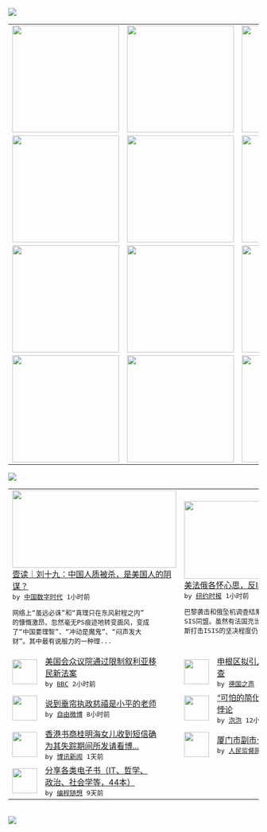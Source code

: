

<a href="https://github.com/greatfire/z/raw/master/FreeBrowser.apk"><img src="https://raw.githubusercontent.com/greatfire/wiki/master/x/header.png" /></a><table><tr><td width="262" align="center" valign="center"><a href="https://github.com/greatfire/wiki/wiki/nyt" title="纽约时报中文网 国际纵览"><img src="https://raw.githubusercontent.com/greatfire/wiki/master/x/nyt_flag.png" width="215"/></a></td><td width="262" align="center" valign="center"><a href="https://github.com/greatfire/wiki/wiki/dw" title=""><img src="https://raw.githubusercontent.com/greatfire/wiki/master/x/dw_flag.png" width="215"/></a></td><td width="262" align="center" valign="center"><a href="https://github.com/greatfire/wiki/wiki/rmjd" title=""><img src="https://raw.githubusercontent.com/greatfire/wiki/master/x/rmjd_flag.png" width="215"/></a></td></tr><tr><td width="262" align="center" valign="center"><a href="https://github.com/paopaonetizen/website" title="泡泡 - 未经审查的互联网信息"><img src="https://raw.githubusercontent.com/greatfire/wiki/master/x/pp_flag.png" width="215"/></a></td><td width="262" align="center" valign="center"><a href="https://github.com/getlantern/mirror" title="以及自由微博和GreatFire.org官方中文论坛"><img src="https://raw.githubusercontent.com/greatfire/wiki/master/x/lantern_flag.png" width="215"/></a></td><td width="262" align="center" valign="center"><a href="https://github.com/cdtmirrors/m/" title=""><img src="https://raw.githubusercontent.com/greatfire/wiki/master/x/cdt_flag.png" width="215"/></a></td></tr><tr><td width="262" align="center" valign="center"><a href="https://github.com/program-think/blog" title="编程随想的博客"><img src="https://raw.githubusercontent.com/greatfire/wiki/master/x/pt_flag.png" width="215"/></a></td><td width="262" align="center" valign="center"><a href="https://github.com/greatfire/wiki/wiki/bbc" title=""><img src="https://raw.githubusercontent.com/greatfire/wiki/master/x/bbc_flag.png" width="215"/></a></td><td width="262" align="center" valign="center"><a href="https://github.com/freeweibo/s" title="自由微博 - 匿名和不受屏蔽的新浪微博搜索"><img src="https://raw.githubusercontent.com/greatfire/wiki/master/x/fw_flag.png" width="215"/></a></td></tr><tr><td width="262" align="center" valign="center"><a href="https://github.com/greatfire/wiki/wiki/google" title=""><img src="https://raw.githubusercontent.com/greatfire/wiki/master/x/google_flag.png" width="215"/></a></td><td width="262" align="center" valign="center"><a href="https://github.com/bxnews/boxun" title=""><img src="https://raw.githubusercontent.com/greatfire/wiki/master/x/bx_flag.png" width="215"/></a></td><td width="262" align="center" valign="center"><a href="https://github.com/greatfire/wiki/wiki/open-source" title="欢迎访问GreatFire.org开发者项目网站"><img src="https://raw.githubusercontent.com/greatfire/wiki/master/x/open-source_flag.png" width="215"/></a></td></tr></table><img src="https://raw.githubusercontent.com/greatfire/wiki/master/x/newsfeed text.png" /><table cols="4"><tr><td colspan="2" width="380"><a href="http://feedproxy.google.com/~r/chinadigitaltimes/IyPt/~3/9bN-ib-IIXo/"><img src="http://chinadigitaltimes.net/chinese/files/2015/11/6404.jpg" width="330" height="156"/></a></br><a href="http://feedproxy.google.com/~r/chinadigitaltimes/IyPt/~3/9bN-ib-IIXo/">壹读｜刘十九：中国人质被杀，是美国人的阴<br/>谋？</a></br><kbd> by <a href="http://chinadigitaltimes.net/chinese/">中国数字时代</a> 1小时前 </kbd></br><pre>网络上“虽远必诛”和“真理只在东风射程之内”<br/>的慷慨激昂，忽然毫无PS痕迹地转变画风，变成<br/>了“中国要理智”、“冲动是魔鬼”、“闷声发大<br/>财”。其中最有说服力的一种理...</pre></td><td colspan="2" width="380"><a href="https://d3qlz4p8smvoli.cloudfront.net/world/20151120/c20diplo/"><img src="http://static01.nyt.com/images/2015/11/19/world/19diplo-web/19diplo-web-articleInline.jpg" width="330" height="156"/></a></br><a href="https://d3qlz4p8smvoli.cloudfront.net/world/20151120/c20diplo/">美法俄各怀心思，反ISIS同盟或徒有其表</a></br><kbd> by <a href="http://m.cn.nytimes.com/">纽约时报</a> 1小时前 </kbd></br><pre>巴黎袭击和俄坠机调查结果让三国形成了新的反I<br/>SIS同盟。虽然有法国充当桥梁，但美国对俄罗<br/>斯打击ISIS的坚决程度仍</pre></td></tr><tr><td><img src="http://a.files.bbci.co.uk/worldservice/live/assets/images/2015/11/19/151119211204_syrians_144x81_getty_nocredit.jpg" width="50" height="50"/></td><td width="280"><a href="http://www.bbc.com/zhongwen/simp/world/2015/11/151119_syria_refugees_us_vote">美国会众议院通过限制叙利亚移<br/>民新法案</a></br><kbd> by <a href="http://www.bbc.co.uk/zhongwen/simp">BBC</a> 2小时前 </kbd></td><td><img src="http://www.dw.com/image/0,,16728236_302,00.jpg" width="50" height="50"/></td><td width="280"><a href="http://dw.com/p/1H9CO?maca=chi-GK-text-greatfire-all-chinese-15625-xml-mrss">申根区拟引入系统性外部边境检<br/>查</a></br><kbd> by <a href="http://dw.de">德国之声</a> 3小时前 </kbd></td></tr><tr><td><img src="https://raw.githubusercontent.com/greatfire/wiki/master/x/fw_logo.png" width="50" height="50"/></td><td width="280"><a href="https://freeweibo.com/weibo/3911040477659877">说到垂帘执政慈禧是小平的老师</a></br><kbd> by <a href="https://freeweibo.com/">自由微博</a> 8小时前 </kbd></td><td><img src="https://raw.githubusercontent.com/greatfire/wiki/master/x/pp_logo.png" width="50" height="50"/></td><td width="280"><a href="https://pao-pao.net/article/638">“可怕的简化”、广义乌托邦和<br/>悖论</a></br><kbd> by <a href="https://pao-pao.net">泡泡</a> 12小时前 </kbd></td></tr><tr><td><img src="https://raw.githubusercontent.com/greatfire/wiki/master/x/bx_logo.png" width="50" height="50"/></td><td width="280"><a href="http://www.boxun.com/news/gb/taiwan/2015/11/201511190755.shtml">香港书商桂明海女儿收到短信确<br/>为其失踪期间所发请看博...</a></br><kbd> by <a href="http://www.boxun.com">博讯新闻</a> 1天前 </kbd></td><td><img src="https://raw.githubusercontent.com/greatfire/wiki/master/x/rmjd_logo.png" width="50" height="50"/></td><td width="280"><a href="http://www.rmjdw.com//fanfuqianshao/20151118/15238.html">厦门市副市长李栋梁被调查 </a></br><kbd> by <a href="http://www.rmjdw.com/">人民监督网</a> 1天前 </kbd></td></tr><tr><td><img src="https://raw.githubusercontent.com/greatfire/wiki/master/x/pt_logo.png" width="50" height="50"/></td><td width="280"><a href="http://feedproxy.google.com/~r/programthink/~3/jCW8wNXElSc/share-books.html">分享各类电子书（IT、哲学、<br/>政治、社会学等，44本）</a></br><kbd> by <a href="http://program-think.blogspot.com">编程随想</a> 9天前 </kbd></td></table></br><a href="https://github.com/greatfire/z/raw/master/FreeBrowser.apk"><img src="https://raw.githubusercontent.com/greatfire/wiki/master/x/download app.png" /></a>